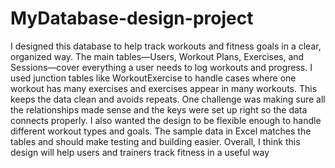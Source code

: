 # MyDatabase-design-project
I designed this database to help track workouts and fitness goals in a clear, organized way. The main tables—Users, Workout Plans, Exercises, and Sessions—cover everything a user needs to log workouts and progress. I used junction tables like WorkoutExercise to handle cases where one workout has many exercises and exercises appear in many workouts. This keeps the data clean and avoids repeats. One challenge was making sure all the relationships made sense and the keys were set up right so the data connects properly. I also wanted the design to be flexible enough to handle different workout types and goals. The sample data in Excel matches the tables and should make testing and building easier. Overall, I think this design will help users and trainers track fitness in a useful way
